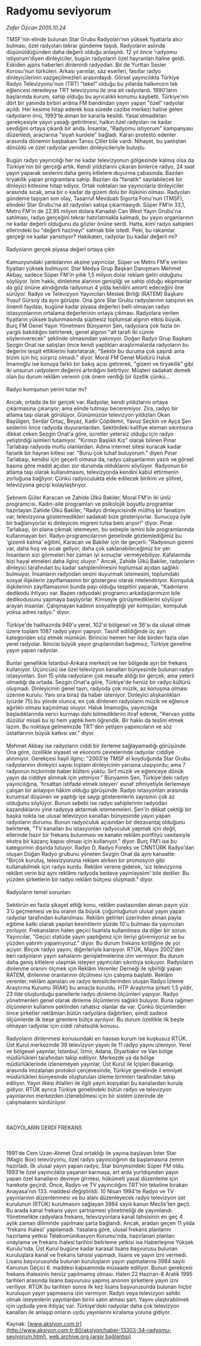 # Radyomu seviyorum

*Zafer Özcan 2005.10.24*

<font class="agenda2NewsSpot">
 TMSF'nin elinde bulunan Star Grubu Radyoları'nın yüksek fiyatlarla alıcı bulması, özel radyoları tekrar gündeme taşıdı. Radyoların aslında düşünüldüğünden daha değerli olduğu anlaşıldı. 12 yıl önce 'radyomu istiyorum'diyen dinleyiciler, bugün radyoların özel hayranları haline geldi.
</font>
<font class="newsDetail">
 Eskiden ajans haberleri dinlenirdi radyodan. Bir de Yurttan Sesler Korosu'nun türküleri. Arkası yarınlar, saz eserleri, fasıllar radyo dinleyicilerinin vazgeçilmezleri arasındaydı. Görsel yayıncılıkta Türkiye Radyo Televizyonu'nun (TRT) "tekel" olduğu bu yıllarda halkımızın tek eğlencesi neredeyse TRT televizyonu ile ona ait radyolardı. 1990'ların başlarında kurum, sahip olduğu bu ayrıcalıklı konumu kaybetti. Türkiye'nin dört bir yanında birbiri ardına FM bandından yayın yapan "özel" radyolar açıldı. Her kesime hitap ederek kısa sürede cazibe merkezi haline gelen radyoların önü, 1993'te alınan bir kararla kesildi. Yasal olmadıkları gerekçesiyle yayın yasağı getirilmesi, halkın özel radyoları ne kadar sevdiğini ortaya çıkardı bir anda. İnsanlar, "Radyomu istiyorum" kampanyası düzenledi, araçlarına "siyah kurdele" bağladı. Kararı protesto edenler arasında dönemin başbakanı Tansu Çiller bile vardı. Nihayet, bu yanlıştan dönüldü ve özel radyolar yeniden dinleyicileriyle buluştu.
 <br/>
 <br/>
 Bugün radyo yayıncılığı her ne kadar televizyonun gölgesinde kalmış olsa da Türkiye'nin bir gerçeği artık. Kendi yıldızlarını çıkaran binlerce radyo, 24 saat yayın yaparak seslerini daha geniş kitlelere duyurma çabasında. Bazıları tiryakilik yapan programlara sahip. Bazıları da "fanatik" sayılabilecek bir dinleyici kitlesine hitap ediyor. Ortak noktaları ise yayıncılarla dinleyiciler arasında sıcak, ama bir o kadar da gizem dolu bir ilişkinin olması. Radyoları gündeme taşıyan son olay, Tasarruf Mevduatı Sigorta Fonu'nun (TMSF), elindeki Star Grubu'na ait radyoları satışa çıkarmasıydı. Süper FM'in 33,1, Metro FM'in de 22,85 milyon dolara Kanadalı Can West Yayın Grubu'na satılması, radyo gerçeğini tekrar hatırlatmakla kalmadı, bu yayın organlarının ne kadar değerli olduğunu da gözler önüne serdi. Hatta, kimi radyo sahipleri ellerindeki bu "değerli hazineyi" satmak bile istedi. Peki, bu rakamlar gerçeği ne kadar yansıtıyor? Hakikaten, radyolar bu kadar değerli mi?
 <br/>
 <br/>
 Radyoların gerçek piyasa değeri ortaya çıktı
 <br/>
 <br/>
 Kamuoyundaki yankılarının aksine yayıncılar, Süper ve Metro FM'e verilen fiyatları yüksek bulmuyor. Star Medya Grup Başkan Danışmanı Mehmet Akbay, sadece Süper FM'in yıllık 1,5 milyon dolar reklam geliri olduğunu söylüyor. İsim hakkı, dinlenme alanının genişliği ve sahip olduğu ekipmanlar da göz önüne alındığında radyonun 4 yılda kendini amorti edeceğini öne sürüyor. Radyo ve Televizyon Yayıncıları Meslek Birliği (RATEM) Başkanı Yusuf Gürsoy da aynı görüşte. Ona göre Star Grubu radyolarının satışının en önemli faydası, bugüne kadar piyasa değerleri belli olmayan radyo istasyonlarının ortalama değerlerinin ortaya çıkması. Radyolara verilen fiyatların yüksek bulunmasında şüphesiz toplumsal algının etkisi büyük. Burç FM Genel Yayın Yönetmeni Bünyamin Şen, radyolara çok fazla ön yargılı bakıldığını belirterek, genel algının "alt tarafı iki cümle söyleniverecek" şeklinde olmasından yakınıyor. Doğan Radyo Grup Başkanı Sezgin Onat ise satıştan önce kendi yaptıkları araştırmalarda radyoların bu değerini tespit ettiklerini hatırlatarak, "Sektör bu duruma çok şaşırdı ama bizim için hiç sürpriz olmadı." diyor. Moral FM Genel Müdürü Haluk İmamoğlu ise konuya farklı bir bakış açısı getirerek, "gizem ve tiryakilik" gibi iki unsurun radyoların değerini artırdığını belirtiyor. Müşteri sadakati demek olan bu durum reklâm verenin çok önem verdiği bir özellik çünkü...
 <br/>
 <br/>
 Radyo komşunun yerini tutar mı?
 <br/>
 <br/>
 Ancak, ortada da bir gerçek var. Radyolar, kendi yıldızlarını ortaya çıkarmasına çıkarıyor; ama elinde tutmayı beceremiyor. Zira, radyo bir atlama taşı olarak görülüyor. Günümüzün televizyon yıldızları Okan Bayülgen, Serdar Ortaç, Beyaz, Kadir Çöpdemir, Yavuz Seçkin ve Ayça Şen seslerini önce radyoda duyuranlardan. Sektördeki kalifiye eleman sıkıntısına dikkat çeken Sezgin Onat'a göre, ücretler yetersiz olduğu için radyo yetiştirdiği isimleri tutamıyor. "Kırmızı Başlıklı Kız" olarak bilinen Pınar Tarlabaşı radyoda mutlu olanlardan. Adına internet sitesi kuracak kadar fanatik bir hayran kitlesi var. "Bunu çok tuhaf buluyorum." diyen Pınar Tarlabaşı, kendisi için geçerli olmasa da, radyo çalışanlarının yazılı ve görsel basına göre maddi açıdan zor durumda olduklarını söylüyor. Radyonun bir atlama taşı olarak kullanılmasını, televizyonda kendini kabul ettirmenin zorluğuna bağlıyor. Çünkü radyoculukta elde edilecek birikim ve şöhret, televizyona geçişi kolaylaştırıyor.
 <br/>
 <br/>
 Şebnem Güler Karacan ve Zahide Ülkü Bakiler, Moral FM'in iki ünlü programcısı. Kadın-aile programları ve psikolojik boyutlu programlar hazırlayan Zahide Ülkü Bakiler, "Radyo dinleyicisinde müthiş bir fanatizm var, televizyona göstermedikleri sadakati bize gösteriyorlar. Sunucuya öyle bir bağlanıyorlar ki dinleyicim migreni tutsa beni arıyor!" diyor. Pınar Tarlabaşı, ön plana çıkmak istemeyen, bu sebeple ismini bile programlarında kullanmayan biri. Radyo programcılarının genelinde gözlemlediğimiz bu 'gizemli kalma' eğilimi, Karacan ve Bakiler için de geçerli: "Radyonun gizemi var, daha hoş ve sıcak geliyor, daha çok saklanabileceğimiz bir yer. İnsanların sizi görmeleri her zaman iyi sonuçlar vermeyebiliyor. Kafalarında bizi hayal etmeleri daha ilginç oluyor." Ancak, Zahide Ülkü Bakiler, radyoların dinleyici tarafından bu kadar sahiplenilmesini toplumsal açıdan sağlıklı bulmuyor. İnsanların radyodan sesini duyurmak istemesini, toplumdaki sosyal ilişkilerin zayıflamasının bir göstergesi olarak nitelendiriyor. Komşuluk ilişkilerinin zayıflamasının bunda payı olduğu tespitini yaparak, "Kadınların dedikodu ihtiyacı var. Bazen radyodaki programcı arkadaşlarımızın bile dedikodusunu yapmaya başlıyorlar. Kimseyle görüşmediklerini söylüyor arayan insanlar. Çalışmayan kadının sosyalleştiği yer komşuları, komşuluk yoksa adres radyo." diyor.
 <br/>
 <br/>
 Türkiye'de halihazırda 949'u yerel, 102'si bölgesel ve 36'sı da ulusal olmak üzere toplam 1087 radyo yayın yapıyor. Tasnif edildiğinde üç ayrı kategoriden söz etmek mümkün. Birincisi hemen her ilde birden fazla olan yerel radyolar. İkincisi büyük yayın gruplarından bağımsız, Türkiye geneline yayın yapan radyolar.
 <br/>
 <br/>
 Bunlar genellikle İstanbul-Ankara merkezli ve her bölgede ayrı bir frekans kullanıyor. Üçüncüsü ise özel televizyon kanalları bünyesinde bulunan radyo istasyonları. Son 15 yılda radyoların çok mesafe aldığı bir gerçek; ama yeterli olmadığı da ortada. Sezgin Onat'a göre, Türkiye'de henüz bir radyo kültürü oluşmadı. Dinleyicinin genel tavrı, radyoda çok müzik, az konuşma olması üzerine kurulu. Yanı sıra biraz da haber isteniyor. Dinleyici alışkanlıkları (yüzde 75) bu yönde olunca, en çok dinlenen radyoların müzik ve eğlence ağırlıklı olması kaçınılmaz oluyor. Haluk İmamoğlu, yayıncılığa başladıklarında verici kurmayı dahi bilmediklerini itiraf ederek, "Kervan yolda düzülür misali bu işi hem yaptık hem öğrendik. Bir hakkı da teslim etmek lazım.  Bu noktaya gelmemizde TRT'den yetişen yapımcıların ve söz üstatlarının büyük katkısı var." diyor.
 <br/>
 <br/>
 Mehmet Akbay ise radyoların ciddi bir ilerleme sağlayamadığı görüşünde. Ona göre, özellikle siyaset ve ekonomi çevrelerinde radyolar ciddiye alınmıyor. Gerekçesi hayli ilginç: "2003'te TMSF el koyduğunda Star Grubu radyolarının dinleyici sayısı toplam dinleyicinin yarısına ulaşıyordu; ama 7 radyonun hiçbirinde haber bülteni yoktu. Sırf müzik ve eğlenceye dönük yayın da ciddiye alınmak için yetmiyor." Bünyamin Şen, Türkiye'deki radyo yayıncılığına, 'fırsattan istifade etmek isteyen' esnaf zihniyetiyle ilerlemeye çalışan bir anlayışın hâkim olduğu görüşünde. Radyo istasyonları arasında kurumsal düşünen ve yaptığı işe saygı gösterenlerin sayısının çok az olduğunu söylüyor. Bunun sebebi ise radyo sahiplerinin radyodan kazandıklarını yine radyoya aktarmak istememeleri. Şen'in dikkat çektiği bir başka nokta ise ulusal televizyon kanalları bünyesinde yayın yapan radyoların durumu. Bunun radyoculuk açısından bir dezavantaj olduğunu belirterek, "TV kanalları bu istasyonları radyoculuk yapmak için değil, ellerinde hazır bir frekans bulunması ve kanalın reklâm portföyü vasıtasıyla ekstra bir kazanç kapısı olması için kullanıyor." diyor. Burç FM'i ise bu kategorinin dışında tutuyor. Radyo D, Radyo Foreks ve CNNTÜRK Radyo'dan oluşan Doğan Radyo grubunu yöneten Sezgin Onat da aynı kanaatte: "Birçok kuruluş, televizyonuna reklam alırken bir promosyon gibi kullanabilmek için radyo kurdu. Reklâm verene giderek, 'siz televizyona reklâm verin biz aynı reklâmı radyoda bedava yayınlayalım' bile dediler. Bu yüzden şirketlerin bir radyo reklâm bütçesi oluşmadı." diyor.
 <br/>
 <br/>
 Radyoların temel sorunları
 <br/>
 <br/>
 Sektörün en fazla şikayet ettiği konu, reklâm pastasından alınan payın yüz 3'ü geçmemesi ve bu oranın da büyük çoğunluğunun ulusal yayın yapan radyolar tarafından kullanılması. Reklâm gelirleri üzerinden alınan payla eğitime katkı olarak yapılan kesintilerin yüzde 10'u bulması da yayıncıları zorluyor. Frekansların halen geçici lisansla kullanılması da diğer bir sorun. Yayıncılar, "Geçici statüde yayın yaptığımız için ileriyi göremiyoruz ve bu yüzden yatırım yapamıyoruz." diyor. Bu durum frekans kirliliğine de yol açıyor. Birçok radyo yayını, diğerleriyle karışıyor. RTÜK, Mayıs 2002'den beri radyoların yayın sahalarını genişletmelerine izin vermiyor. Bu durum daha geniş kitlelere ulaşmak isteyen yayıncıları sıkıntıya sokuyor. Radyoların dinlenme oranını ölçmek için Reklâm Verenler Derneği ile işbirliği yapan RATEM, dinlenme oranlarının ölçülmesi için çalışma başlattı. Reklâm verenler, reklâm ajansları ve radyo temsilcilerinden oluşan Radyo İzleme Araştırma Kurumu (RİAK) bu amaçla kuruldu. HTP Araştırma şirketi 1,5 yıldır, 23 ilde oluşturduğu panellerle radyo dinleme ölçümleri yapıyor. Radyo yönetmenleri genel olarak dinleme ölçümlerini sağlıklı buluyor. Buna rağmen ölçümlerin kullanım şeklinden rahatsız olanlar da var. Çünkü ölçümlerden önce şirketler reklâmları bütün radyolara dağıtırken, şimdi sadece ölçümlerde ilk beşe girenlere bütçe ayrılıyor. Bu durum özellikle ilk beşte olmayan radyolar için ciddi rahatsızlık konusu.
 <br/>
 <br/>
 Radyoların dinlenmesi konusundaki en hassas kurum ise kuşkusuz RTÜK. Üst Kurul merkezinde 39 televizyon yayını ile 11 radyo yayını izleniyor. Yerel ve bölgesel yayınlar, İstanbul, İzmir, Adana, Diyarbakır ve Van bölge müdürlükleri tarafından takip ediliyor. Merkezde ya da bölge müdürlüklerinde izlenemeyen yayınlar, Üst Kurul ile İçişleri Bakanlığı arasında imzalanan protokol çerçevesinde, Türkiye genelinde il emniyet müdürlükleri bünyesinde oluşturulan izleme birimleri tarafından takip ediliyor. Yayın ilkesi ihlalleri ile ilgili yayın kopyaları bu kanalardan kurula gidiyor. RTÜK ayrıca Türkiye genelindeki bütün radyo ve televizyon yayınlarının merkezden izlenebilmesi için bir sistem üzerinde de çalışmalarını sürdürüyor.
 <br/>
 <br/>
 <br/>
 <br/>
 RADYOLARIN DERDİ FREKANS
 <br/>
 <br/>
 <br/>
 <br/>
 1991'de Cem Uzan-Ahmet Özal ortaklığı ile yayına başlayan İnter Star (Magic Box) televizyonu, özel radyo yayıncılığının da başlamasına zemin hazırladı. İlk ulusal yayın yapan radyo, Star bünyesindeki Süper FM oldu. 1993'te özel yayıncılıkta yaşanan karmaşa, art arda yurtdışından yayın yapan özel kanalların devreye girmesi, hükümeti yasal düzenleme için harekete geçirdi. Önce, Radyo ve TV yayıncılığını TRT'nin tekeline bırakan Anayasa'nın 133. maddesi değiştirildi. 10 Nisan 1994'te Radyo ve TV yayınlarının düzenlenmesi ve bu alanı düzenleyecek radyo televizyon üst kurulunun (RTÜK) kurulmasını sağlayan 3984 sayılı kanun Meclis'ten geçti. Bu arada kanal frekans yayın şartnamesi yönetmeliği de yayımlandı. Yönetmelikte radyolara frekans, televizyonlara kanal tahsisinin en geç 4 aylık zaman diliminde yapılması şarta bağlandı. Ancak, aradan geçen 11 yılda 'frekans ihalesi' yapılamadı. Yasalara göre, ulusal frekans planlarını hazırlama yetkisi Telekomünikasyon Kurumu'nda, hazırlanan planları onaylama ve frekans ihalesi tarihini belirleme yetkisi ise Haberleşme Yüksek Kurulu'nda. Üst Kurul bugüne kadar karasal lisans başvurusu bulunan kuruluşlara kanal ve frekans tahsisi yapmadı, lisans ve yayın izni vermedi. Lisans başvurusunda bulunan kuruluşların yayın yapmalarına 3984 sayılı Kanunun Geçici 6. maddesi kapsamında müsaade ediliyor. Bunun gerekçesi frekans ihalesinin henüz yapılmamış olması. Halen 22 Haziran-8 Aralık 1995 tarihleri arasında lisans başvurusu yapmış anonim şirketlere yayın izni veriliyor. RTÜK bu tarihten sonra ilk kez lisans başvurusunda bulunan hiçbir kuruluşun yayın yapmasına izin vermiyor. Radyo veya televizyon sahibi olmak isteyenlerin yayınlardan birini satın alması şart. Yayını ulaştırabilmek için uyduda yere ihtiyaç var. Türkiye'deki radyolar daha çok televizyon kanalları ile anlaşıp onların uydu yayınlarını kiralama yoluna gidiyor.
 <br/>
</font>

Kaynak: [www.aksiyon.com.tr](http://www.aksiyon.com.tr:80/aksiyon/haber-13303-34-radyomu-seviyorum.html), [web.archive.org (arşiv bağlantısı)](http://web.archive.org/web/20100730052319/http://www.aksiyon.com.tr:80/aksiyon/haber-13303-34-radyomu-seviyorum.html)
